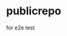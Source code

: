 # publicrepo
for e2e test

















































































































































































































































































































































































































































